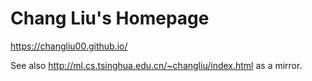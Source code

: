 # Chang Liu's Homepage

<https://changliu00.github.io/>

See also <http://ml.cs.tsinghua.edu.cn/~changliu/index.html> as a mirror.

